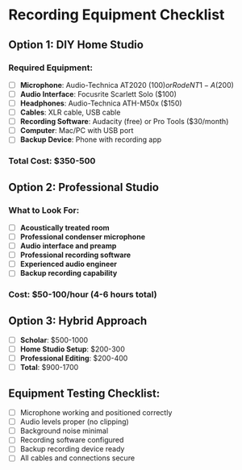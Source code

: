 # Recording Equipment Checklist

## Option 1: DIY Home Studio
### Required Equipment:
- [ ] **Microphone**: Audio-Technica AT2020 ($100) or Rode NT1-A ($200)
- [ ] **Audio Interface**: Focusrite Scarlett Solo ($100)
- [ ] **Headphones**: Audio-Technica ATH-M50x ($150)
- [ ] **Cables**: XLR cable, USB cable
- [ ] **Recording Software**: Audacity (free) or Pro Tools ($30/month)
- [ ] **Computer**: Mac/PC with USB port
- [ ] **Backup Device**: Phone with recording app

### Total Cost: $350-500

## Option 2: Professional Studio
### What to Look For:
- [ ] **Acoustically treated room**
- [ ] **Professional condenser microphone**
- [ ] **Audio interface and preamp**
- [ ] **Professional recording software**
- [ ] **Experienced audio engineer**
- [ ] **Backup recording capability**

### Cost: $50-100/hour (4-6 hours total)

## Option 3: Hybrid Approach
- [ ] **Scholar**: $500-1000
- [ ] **Home Studio Setup**: $200-300
- [ ] **Professional Editing**: $200-400
- [ ] **Total**: $900-1700

## Equipment Testing Checklist:
- [ ] Microphone working and positioned correctly
- [ ] Audio levels proper (no clipping)
- [ ] Background noise minimal
- [ ] Recording software configured
- [ ] Backup recording device ready
- [ ] All cables and connections secure
